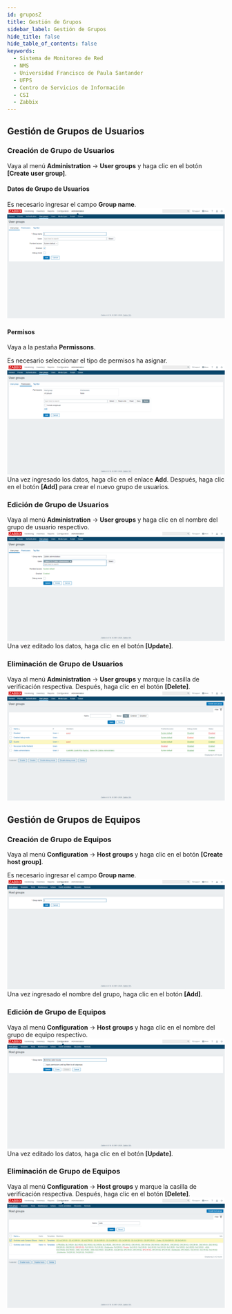 ```yaml
---
id: gruposZ
title: Gestión de Grupos
sidebar_label: Gestión de Grupos
hide_title: false
hide_table_of_contents: false
keywords:
  - Sistema de Monitoreo de Red
  - NMS
  - Universidad Francisco de Paula Santander
  - UFPS
  - Centro de Servicios de Información
  - CSI
  - Zabbix
---
```

## Gestión de Grupos de Usuarios
### Creación de Grupo de Usuarios
Vaya al menú **Administration** → **User groups** y haga clic en el botón **[Create user group]**.

#### Datos de Grupo de Usuarios
Es necesario ingresar el campo **Group name**.
![alt text](../img/zabbix10.png)

#### Permisos
Vaya a la pestaña **Permissons**.

Es necesario seleccionar el tipo de permisos ha asignar.
![alt text](../img/zabbix10.1.png)
Una vez ingresado los datos, haga clic en el enlace **Add**. Después, haga clic en el botón **[Add]** para crear el nuevo grupo de usuarios.

### Edición de Grupo de Usuarios
Vaya al menú **Administration** → **User groups** y haga clic en el nombre del grupo de usuario respectivo.
![alt text](../img/zabbix10.2.png)
Una vez editado los datos, haga clic en el botón **[Update]**.

### Eliminación de Grupo de Usuarios
Vaya al menú **Administration** → **User groups** y  marque la casilla de verificación respectiva. Después, haga clic en el botón **[Delete]**.
![alt text](../img/zabbix10.3.png)

## Gestión de Grupos de Equipos
### Creación de Grupo de Equipos
Vaya al menú **Configuration** → **Host groups** y haga clic en el botón **[Create host group]**.

Es necesario ingresar el campo **Group name**.
![alt text](../img/zabbix11.png)
Una vez ingresado el nombre del grupo, haga clic en el botón **[Add]**.

### Edición de Grupo de Equipos
Vaya al menú **Configuration** → **Host groups** y haga clic en el nombre del grupo de equipo respectivo.
![alt text](../img/zabbix11.1.png)
Una vez editado los datos, haga clic en el botón **[Update]**.

### Eliminación de Grupo de Equipos
Vaya al menú **Configuration** → **Host groups** y  marque la casilla de verificación respectiva. Después, haga clic en el botón **[Delete]**.
![alt text](../img/zabbix11.2.png)
